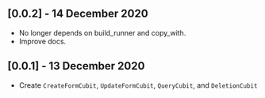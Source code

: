 ## [0.0.2] - 14 December 2020

* No longer depends on build_runner and copy_with.
* Improve docs.

## [0.0.1] - 13 December 2020

* Create `CreateFormCubit`, `UpdateFormCubit`, `QueryCubit`, and `DeletionCubit`